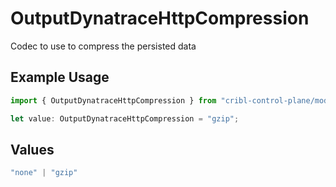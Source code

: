 # OutputDynatraceHttpCompression

Codec to use to compress the persisted data

## Example Usage

```typescript
import { OutputDynatraceHttpCompression } from "cribl-control-plane/models";

let value: OutputDynatraceHttpCompression = "gzip";
```

## Values

```typescript
"none" | "gzip"
```